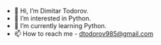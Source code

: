 - 👋 Hi, I’m Dimitar Todorov.
- 👀 I’m interested in Python.
- 🌱 I’m currently learning Python.
- 📫 How to reach me - dtodorov985@gmail.com
